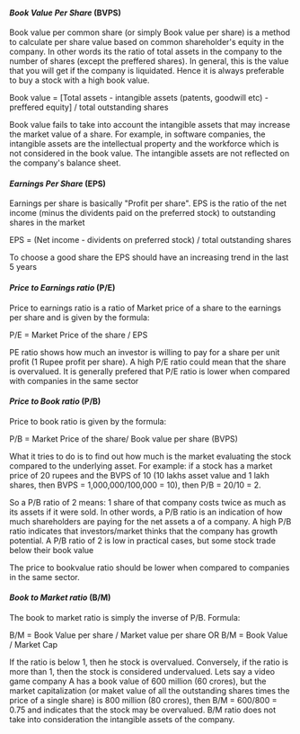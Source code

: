 #### _Book Value Per Share_ (BVPS)
Book value per common share (or simply Book value per share) is a method to calculate per share value based on common shareholder's equity in the company. In other words its the ratio of total assets in the company to the number of shares (except the preffered shares). In general, this is the value that you will get if the company is liquidated. Hence it is always preferable to buy a stock with a high book value.

Book value = [Total assets - intangible assets (patents, goodwill etc) - preffered equity] / total outstanding shares

Book value fails to take into account the intangible assets that may increase the market value of a share. For example, in software companies, the intangible assets are the intellectual property and the workforce which is not considered in the book value. The intangible assets are not reflected on the company's balance sheet.

#### _Earnings Per Share_ (EPS)
Earnings per share is basically "Profit per share". EPS is the ratio of the net income (minus the dividents paid on the preferred stock) to outstanding shares in the market

EPS = (Net income - dividents on preferred stock) / total outstanding shares

To choose a good share the EPS should have an increasing trend in the last 5 years

#### _Price to Earnings ratio_ (P/E)
Price to earnings ratio is a ratio of Market price of a share to the earnings per share and is given by the formula:

P/E = Market Price of the share / EPS

PE ratio shows how much an investor is willing to pay for a share per unit profit (1 Rupee profit per share). A high P/E ratio could mean that the share is overvalued. It is generally prefered that P/E ratio is lower when compared with companies in the same sector

#### _Price to Book ratio_ (P/B)
Price to book ratio is given by the formula:

P/B = Market Price of the share/ Book value per share (BVPS)

What it tries to do is to find out how much is the market evaluating the stock compared to the underlying asset. For example: if a stock has a market price of 20 rupees and the BVPS of 10 (10 lakhs asset value and 1 lakh shares, then BVPS = 1,000,000/100,000 = 10), then P/B = 20/10 = 2. 

So a P/B ratio of 2 means: 1 share of that company costs twice as much as its assets if it were sold. In other words, a P/B ratio is an indication of how much shareholders are paying for the net assets a of a company. A high P/B ratio indicates that investors/market thinks that the company has growth potential. A P/B ratio of 2 is low in practical cases, but some stock trade below their book value

The price to bookvalue ratio should be lower when compared to companies in the same sector.

#### _Book to Market ratio_ (B/M)
The book to market ratio is simply the inverse of P/B. Formula:

B/M = Book Value per share / Market value per share OR
B/M = Book Value / Market Cap

If the ratio is below 1, then he stock is overvalued. Conversely, if the ratio is more than 1, then the stock is considered undervalued. Lets say a video game company A has a book value of 600 million (60 crores), but the market capitalization (or maket value of all the outstanding shares times the price of a single share) is 800 million (80 crores), then B/M = 600/800 = 0.75 and indicates that the stock may be overvalued. B/M ratio does not take into consideration the intangible assets of the company.